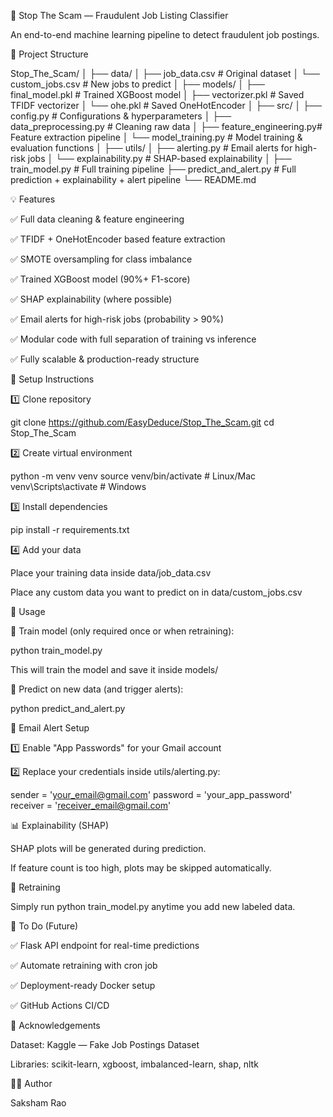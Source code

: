 🚀 Stop The Scam — Fraudulent Job Listing Classifier


An end-to-end machine learning pipeline to detect fraudulent job postings.



📂 Project Structure





Stop_The_Scam/
│
├── data/
│   ├── job_data.csv          # Original dataset
│   └── custom_jobs.csv       # New jobs to predict
│
├── models/
│   ├── final_model.pkl       # Trained XGBoost model
│   ├── vectorizer.pkl        # Saved TFIDF vectorizer
│   └── ohe.pkl               # Saved OneHotEncoder
│
├── src/
│   ├── config.py             # Configurations & hyperparameters
│   ├── data_preprocessing.py # Cleaning raw data
│   ├── feature_engineering.py# Feature extraction pipeline
│   └── model_training.py     # Model training & evaluation functions
│
├── utils/
│   ├── alerting.py           # Email alerts for high-risk jobs
│   └── explainability.py     # SHAP-based explainability
│
├── train_model.py            # Full training pipeline
├── predict_and_alert.py      # Full prediction + explainability + alert pipeline
└── README.md




💡 Features




✅ Full data cleaning & feature engineering




✅ TFIDF + OneHotEncoder based feature extraction




✅ SMOTE oversampling for class imbalance




✅ Trained XGBoost model (90%+ F1-score)




✅ SHAP explainability (where possible)




✅ Email alerts for high-risk jobs (probability > 90%)




✅ Modular code with full separation of training vs inference




✅ Fully scalable & production-ready structure





🔧 Setup Instructions


1️⃣ Clone repository





git clone https://github.com/EasyDeduce/Stop_The_Scam.git
cd Stop_The_Scam



2️⃣ Create virtual environment





python -m venv venv
source venv/bin/activate  # Linux/Mac
venv\Scripts\activate     # Windows



3️⃣ Install dependencies





pip install -r requirements.txt



4️⃣ Add your data




Place your training data inside data/job_data.csv




Place any custom data you want to predict on in data/custom_jobs.csv





🚀 Usage


🔬 Train model (only required once or when retraining):





python train_model.py





This will train the model and save it inside models/




🔮 Predict on new data (and trigger alerts):





python predict_and_alert.py




📧 Email Alert Setup


1️⃣ Enable "App Passwords" for your Gmail account

2️⃣ Replace your credentials inside utils/alerting.py:





sender = 'your_email@gmail.com'
password = 'your_app_password'
receiver = 'receiver_email@gmail.com'




📊 Explainability (SHAP)




SHAP plots will be generated during prediction.




If feature count is too high, plots may be skipped automatically.





🔄 Retraining


Simply run python train_model.py anytime you add new labeled data.



🚧 To Do (Future)




✅ Flask API endpoint for real-time predictions




✅ Automate retraining with cron job




✅ Deployment-ready Docker setup




✅ GitHub Actions CI/CD





🙏 Acknowledgements




Dataset: Kaggle — Fake Job Postings Dataset




Libraries: scikit-learn, xgboost, imbalanced-learn, shap, nltk





🧑‍💻 Author


Saksham Rao
